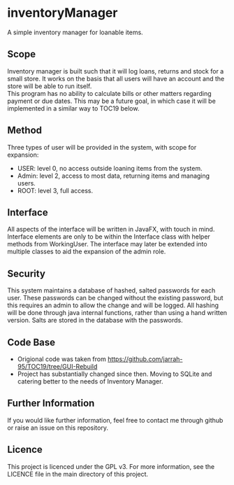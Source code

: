 # inventoryManager
A simple inventory manager for loanable items. 

Scope
-----
Inventory manager is built such that it will log loans, returns and stock for a small store. It works on the basis that all users will have an account and the store will be able to run itself.  
This program has no ability to calculate bills or other matters regarding payment or due dates. This may be a future goal, in which case it will be implemented in a similar way to TOC19 below. 

Method
------
Three types of user will be provided in the system, with scope for expansion:
* USER: level 0, no access outside loaning items from the system. 
* Admin: level 2, access to most data, returning items and managing users. 
* ROOT: level 3, full access. 

Interface
---------
All aspects of the interface will be written in JavaFX, with touch in mind. Interface elements are only to be within the Interface class with helper methods from WorkingUser. 
The interface may later be extended into multiple classes to aid the expansion of the admin role. 

Security
--------
This system maintains a database of hashed, salted passwords for each user. These passwords can be changed without the existing password, but this requires an admin to allow the change and will be logged. 
All hashing will be done through java internal functions, rather than using a hand written version. 
Salts are stored in the database with the passwords.

Code Base
--------
* Origional code was taken from https://github.com/jarrah-95/TOC19/tree/GUI-Rebuild
* Project has substantially changed since then. Moving to SQLite and catering better to the needs of Inventory Manager. 

Further Information
-------------------
If you would like further information, feel free to contact me through github or raise an issue on this repository. 

Licence
-------
This project is licenced under the GPL v3. For more information, see the LICENCE file in the main directory of this project.